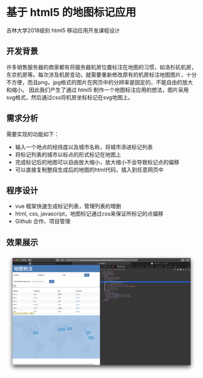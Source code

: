 # 基于 html5 的地图标记应用
吉林大学2018级别 html5 移动应用开发课程设计

## 开发背景
许多销售服务器的商家都有将服务器机房位置标注在地图的习惯，如洛杉矶机房，东京机房等。每次涉及机房变动，就需要重新修改原有的机房标注地图图片，十分不方便，而且png，jpg格式的图片在网页中的分辨率是固定的，不能自由的放大和缩小。
因此我们产生了通过 html5 制作一个地图标注应用的想法，图片采用svg格式，然后通过css将机房坐标标记在svg地图上。
## 需求分析

需要实现的功能如下：
- 输入一个地点的经纬度以及城市名称，将城市添进标记列表
- 将标记列表的城市以标点的形式标记在地图上
- 完成标记后的地图可以自由放大缩小，放大缩小不会导致标记点的偏移
- 可以直接复制整段生成后的地图的html代码，插入到任意网页中
## 程序设计

- vue 框架快速生成标记列表，管理列表的增删
- html, css, javascript，地图标记通过css来保证所标记的点偏移
- Github 合作、项目管理
## 效果展示
![demo](demo.png)
